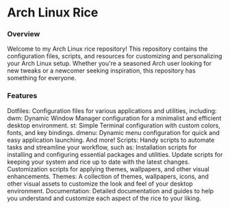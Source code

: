 <h1>Arch Linux Rice</h1>

<h3>Overview</h3>
Welcome to my Arch Linux rice repository! This repository contains the configuration files, scripts, and resources for customizing and personalizing your Arch Linux setup. Whether you're a seasoned Arch user looking for new tweaks or a newcomer seeking inspiration, this repository has something for everyone.

<h3>Features</h3>
Dotfiles: Configuration files for various applications and utilities, including:
dwm: Dynamic Window Manager configuration for a minimalist and efficient desktop environment.
st: Simple Terminal configuration with custom colors, fonts, and key bindings.
dmenu: Dynamic menu configuration for quick and easy application launching.
And more!
Scripts: Handy scripts to automate tasks and streamline your workflow, such as:
Installation scripts for installing and configuring essential packages and utilities.
Update scripts for keeping your system and rice up to date with the latest changes.
Customization scripts for applying themes, wallpapers, and other visual enhancements.
Themes: A collection of themes, wallpapers, icons, and other visual assets to customize the look and feel of your desktop environment.
Documentation: Detailed documentation and guides to help you understand and customize each aspect of the rice to your liking.


